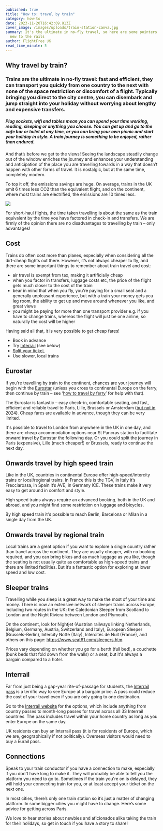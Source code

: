 ```yaml
---
published: true
title: "How to: travel by train"
category: how-to
date: 2023-11-20T16:42:09.813Z
cover_image: /images/uploads/train-station-canva.jpg
summary: It's the ultimate in no-fly travel, so here are some pointers if you're
  new to the rails
author: FlightFree UK
read_time_minute: 5
---
```

## Why travel by train?

### Trains are the ultimate in no-fly travel: fast and efficient, they can transport you quickly from one country to the next with none of the space restriction or discomfort of a flight. Typically bringing you direct to the city centre, you can disembark and jump straight into your holiday without worrying about lengthy and expensive transfers.

##### Plug sockets, wifi and tables mean you can spend your time working, reading, sleeping or anything you choose. You can get up and go to the cafe bar or toilet at any time, or you can bring your own picnic and start your holiday in style. A train journey is something to be enjoyed, rather than endured.

And that’s before we get to the views! Seeing the landscape steadily change out of the window enriches the journey and enhances your understanding and anticipation of the place you are travelling towards in a way that doesn’t happen with other forms of travel. It is nostalgic, but at the same time, completely modern. 

To top it off, the emissions savings are huge. On average, trains in the UK emit 6 times less CO2 than the equivalent flight, and on the continent, where most trains are electrified, the emissions are 10 times less. 

![](/images/uploads/lon-barc.jpg)

For short-haul flights, the time taken travelling is about the same as the train equivalent by the time you have factored in check-in and transfers. We are firmly of the opinion there are no disadvantages to travelling by train – only advantages!

## Cost

Trains do often cost more than planes, especially when considering all the dirt-cheap flights out there. However, it’s not always cheaper to fly, and there are some important things to remember about train travel and cost:

* air travel is exempt from tax, making it artificially cheap
* when you factor in transfers, luggage costs etc, the price of the flight gets much closer to the cost of the train
* bear in mind that when you fly, you're paying for a small seat and a generally unpleasant experience, but with a train your money gets you leg room, the ability to get up and move around whenever you like, and great views
* you might be paying for more than one transport provider e.g. if you have to change trains, whereas the flight will just be one airline, so naturally the cost will be higher

Having said all that, it is very possible to get cheap fares! 

* Book in advance
* Try [Interrail](https://www.interrail.eu/en) (see below)
* [Split your ticket ](https://www.splitmyfare.co.uk)
* Use slower, local trains

## Eurostar

If you're travelling by train to the continent, chances are your journey will begin with the [Eurostar](https://www.eurostar.com/uk-en) (unless you cross to continental Europe on the ferry, then continue by train – see ‘[how to travel by ferry](/post/how-to-travel-by-ferry/)’ for help with that). 

The Eurostar is fantastic – easy check-in, comfortable seating, and fast, efficient and reliable travel to Paris, Lille, Brussels or Amsterdam ([but not in 2024](https://www.euronews.com/travel/2023/06/05/eurostars-london-amsterdam-trains-to-be-suspended-for-almost-a-year-from-2024)). Cheap fares are available in advance, though they can be very limited. 

It's possible to travel to London from anywhere in the UK in one day, and there are cheap accommodation options near St Pancras station to facilitate onward travel by Eurostar the following day. Or you could split the journey in Paris (expensive), Lille (much cheaper!) or Brussels, ready to continue the next day.

## O﻿nwards travel by high speed train

Like in the UK, countries in continental Europe offer high-speed/intercity trains or local/regional trains. In France this is the TGV, in Italy it’s Frecciarossa, in Spain it’s AVE, in Germany ICE. These trains make it very easy to get around in comfort and style.

High speed trains always require an advanced booking, both in the UK and abroad, and you might find some restriction on luggage and bicycles.

By high speed train it's possible to reach Berlin, Barcelona or Milan in a single day from the UK.

## Onwards travel by regional train

Local trains are a great option if you want to explore a single country rather than travel across the continent. They are usually cheaper, with no booking required, and you can bring bikes and as much luggage as you like, though the seating is not usually quite as comfortable as high-speed trains and there are limited facilities. But it’s a fantastic option for exploring at lower speed and low cost.

## Sleeper trains

Travelling while you sleep is a great way to make the most of your time and money. There is now an extensive network of sleeper trains across Europe, including two routes in the UK: the Caledonian Sleeper from Scotland to London and the Night Riviera between London and Plymouth. 

On the continent, look for Nightjet (Austrian railways linking Netherlands, Belgium, Germany, Austria, Switzerland and Italy), European Sleeper (Brussels-Berlin), Intercity Notte (Italy), Intercités de Nuit (France), and others on this page: <https://www.seat61.com/sleepers.htm> 

Prices vary depending on whether you go for a berth (full bed), a couchette (bunk beds that fold down from the walls) or a seat, but it's always a bargain compared to a hotel. 

## Interrail

Far from just being a gap-year rite-of-passage for students, the [Interrail pass](https://www.interrail.eu/en/interrail-passes/global-pass) is a terrific way to see Europe at a bargain price. A pass could reduce the cost of your travel even if you are only going to one destination.

Go to the [Interrail website](https://www.interrail.eu/en) for the options, which include anything from country passes to month-long passes for travel across all 33 Interrail countries. The pass includes travel within your home country as long as you enter Europe on the same day.

UK residents can buy an Interrail pass (it is for residents of Europe, which we are, geographically if not politically). Overseas visitors would need to buy a Eurail pass.

## Connections 

Speak to your train conductor if you have a connection to make, especially if you don't have long to make it. They will probably be able to tell you the platform you need to go to. Sometimes if the train you're on is delayed, they will hold your connecting train for you, or at least accept your ticket on the next one. 

In most cities, there’s only one train station so it’s just a matter of changing platform. In some bigger cities you might have to change. Here’s some advice for getting across Paris. 

W﻿e love to hear stories about newbies and aficionados alike taking the train for their holidays, so get in touch if you have a story to share!